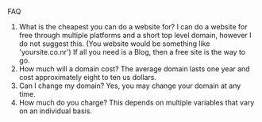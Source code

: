 FAQ
1. What is the cheapest you can do a website for?
I can do a website for free through multiple platforms and a short top level domain, however I do not suggest this. (You website would be something like 'yoursite.co.nr') If all you need is a Blog, then a free site is the way to go.
2. How much will a domain cost?
The average domain lasts one year and cost approximately eight to ten us dollars.
3. Can I change my domain?
Yes, you may change your domain at any time.
4. How much do you charge?
This depends on multiple variables that vary on an individual basis.
